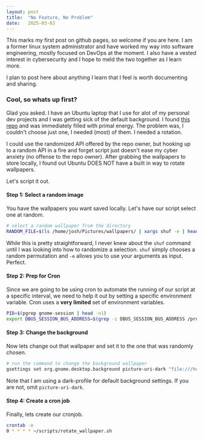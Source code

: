 ```yaml
---
layout: post
title:  "No Feature, No Problem"
date:   2025-03-03
---
```


This marks my first post on github pages, so welcome if you are here. I am a
former linux system administrator and have worked my way into software
engineering, mostly focused on DevOps at the moment. I also have a vested
interest in cybersecurity and I hope to meld the two together as I learn more.

I plan to post here about anything I learn that I feel is worth documenting
and sharing.

### Cool, so whats up first?

Glad you asked. I have an Ubuntu laptop that I use for alot of my personal dev
projects and I was getting sick of the default background. I found
[this repo](https://github.com/DenverCoder1/minimalistic-wallpaper-collection)
and was immediately filled with primal energy. The problem was, I couldn't
choose just one, I needed (most) of them. I needed a rotation.

I could use the randomized API offered by the repo owner, but hooking up to a
random API in a fire and forget script just doesn't ease my cyber anxiety
(no offense to the repo owner). After grabbing the wallpapers to store locally,
I found out Ubuntu DOES NOT have a built in way to rotate wallpapers.

Let's script it out.

#### **Step 1: Select a random image**
You have the wallpapers you want saved locally. Let's have our script select
one at random.
```bash
# select a random wallpaper from the directory
RANDOM_FILE=$(ls /home/josh/Pictures/wallpapers/ | xargs shuf -e | head -n1)
```
While this is pretty straightforward, I never knew about the `shuf` command
until I was looking into how to randomize a selection. `shuf` simply chooses
a random permutation and `-e` allows you to use your arguments as input. Perfect.

#### **Step 2: Prep for Cron**
Since we are going to be using cron to automate the running of our script at a
specific interval, we need to help it out by setting a specific environment
variable. Cron uses a **very limited** set of environment variables.
```bash
PID=$(pgrep gnome-session | head -n1)
export DBUS_SESSION_BUS_ADDRESS=$(grep -z DBUS_SESSION_BUS_ADDRESS /proc/$PID/environ|cut -d= -f2-)
```
#### **Step 3: Change the background**
Now lets change out that wallpaper and set it to the one that was randomly
chosen.
```bash
# run the command to change the background wallpaper
gsettings set org.gnome.desktop.background picture-uri-dark "file:///home/josh/Pictures/wallpapers/$RANDOM_FILE"
```
Note that I am using a dark-profile for default background settings. If you are not, omit `picture-uri-dark`.
#### **Step 4: Create a cron job**
Finally, lets create our cronjob.
```bash
crontab -e
0 * * * * ~/scripts/rotate_wallpaper.sh
```
